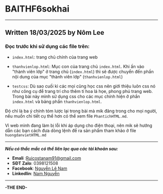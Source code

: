 # BAITHF6sokhai
---
## Written 18/03/2025 by Nôm Lee 

### Đọc trước khi sử dụng các file trên:

+ `index.html`: trang chủ chính của trang web

+ `thanhvienlop.html`: Mục con của trang chủ `index.html`. Khi ấn vào "thành viên lớp" ở trang chủ (`index.html`) thì sẽ được chuyển đến phần nội dung của mục "thành viên lớp" (`thanhvienlop.html`)

+ `testcss`: Dù sao cuối kì các mọi cũng học css nên giới thiệu luôn css nó như công cụ để trang trí cho thêm tí hoa lá họe, phong phú trang web. Trong bài này mình sử dụng css cho các mục chính hiện ở phần `index.html` và bảng phần `thanhvienlop.html`.

Đó chỉ là ba ý chính tóm lược lại trong bài mà mik đăng trong cho mọi người, nếu muốn chi tiết cụ thể hơn có thể xem file `PhantichHTML.md`. 

Vì web mình đang làm bị lỗi khi áp dụng cho điện thoại, nên mik sẽ hướng dẫn các bạn cách đưa dòng lệnh để ra sản phẩm tham khảo ở file `huongdanvietHTML.md`

***

***Nếu có thắc mắc có thể liên lạc qua các tài khoản sau:***

- **Emali** :Ruicostanam91@gmail.com
- **SĐT Zalo**: 0398121508
- **Facebook**: [Nguyễn Lê Nam](https://www.facebook.com/profile.php?id=100083199168370&locale=vi_VN)
- **Linkedlin**: [Nam Nguyễn](https://www.linkedin.com/in/nam-nguy%E1%BB%85n-50783133b/)

***
**-THE END-**
